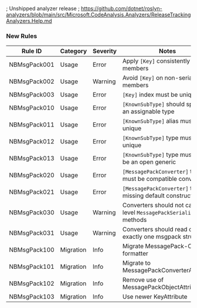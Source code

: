 ﻿; Unshipped analyzer release
; https://github.com/dotnet/roslyn-analyzers/blob/main/src/Microsoft.CodeAnalysis.Analyzers/ReleaseTrackingAnalyzers.Help.md

### New Rules

Rule ID | Category | Severity | Notes
--------|----------|----------|-------
NBMsgPack001 | Usage | Error | Apply `[Key]` consistently across members
NBMsgPack002 | Usage | Warning | Avoid `[Key]` on non-serialized members
NBMsgPack003 | Usage | Error | `[Key]` index must be unique
NBMsgPack010 | Usage | Error | `[KnownSubType]` should specify an assignable type
NBMsgPack011 | Usage | Error | `[KnownSubType]` alias must be unique
NBMsgPack012 | Usage | Error | `[KnownSubType]` type must be unique
NBMsgPack013 | Usage | Error | `[KnownSubType]` type must not be an open generic
NBMsgPack020 | Usage | Error | `[MessagePackConverter]` type must be compatible converter
NBMsgPack021 | Usage | Error | `[MessagePackConverter]` type missing default constructor
NBMsgPack030 | Usage | Warning | Converters should not call top-level `MessagePackSerializer` methods
NBMsgPack031 | Usage | Warning | Converters should read or write exactly one msgpack structure
NBMsgPack100 | Migration | Info | Migrate MessagePack-CSharp formatter
NBMsgPack101 | Migration | Info | Migrate to MessagePackConverterAttribute
NBMsgPack102 | Migration | Info | Remove use of MessagePackObjectAttribute
NBMsgPack103 | Migration | Info | Use newer KeyAttribute
